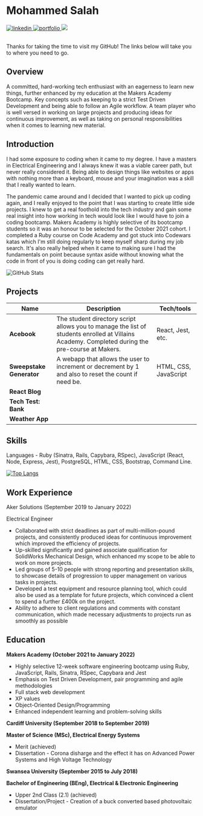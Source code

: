 
<div >
  <h1>Mohammed Salah</h1>

  <div >
    <a href="https://www.linkedin.com/in/mabon-ap-gwyn-80ab677b/">
        <img alt="linkedin" title="My LinkedIn Page" src="https://img.shields.io/badge/LinkedIn-0077B5?style=for-the-badge&logo=linkedin&logoColor=white" />
    </a>
    <a href="https://www.codewars.com/users/mosalah123">
        <img alt="portfolio" title="My Portfolio" src="https://img.shields.io/badge/Portfolio-3b5998?style=for-the-badge&logo=google-chrome&logoColor=white" />
    </a>
    <a href="">
        <img src="https://img.shields.io/badge/CodeWars-%23AD2C27?style=for-the-badge&logo=codewars&logoColor=white" />
    </a>
  </div>
  <br>

Thanks for taking the time to visit my GitHub! The links below will take you to where you need to go. 


## Overview

A committed, hard-working tech enthusiast with an eagerness to learn new things, further enhanced by my education at the Makers Academy Bootcamp. Key concepts such as keeping to a strict Test Driven Development and being able to follow an Agile workflow. A team player who is well versed in working on large projects and producing ideas for continuous improvement, as well as taking on personal responsibilities when it comes to learning new material. 

## Introduction

I had some exposure to coding when it came to my degree. I have a masters in Electrical Engineering and I always knew it was a viable career path, but never really considered it. Being able to design things like websites or apps with nothing more than a keyboard, mouse and your imagination was a skill that I really wanted to learn.

The pandemic came around and I decided that I wanted to pick up coding again, and I really enjoyed to the point that I was starting to create little side projects. I knew to get a real foothold into the tech industry and gain some real insight into how working in tech would look like I would have to join a coding bootcamp. Makers Academy is highly selective of its bootcamp students so it was an honour to be selected for the October 2021 cohort. I completed a Ruby course on Code Academy and got stuck into Codewars katas which I'm still doing regularly to keep myself sharp during my job search. It's also really helped when it came to making sure I had the fundamentals on point because syntax aside without knowing what the code in front of you is doing coding can get really hard. 

![GitHub Stats](https://github-readme-stats.vercel.app/api?username=mo-codes1&theme=radical)


## Projects

| Name                         | Description       | Tech/tools        |
| ---------------------------- | ----------------- | ----------------- |
| **Acebook**            |The student directory script allows you to manage the list of students enrolled at Villains Academy. Completed during the pre-course at Makers. | React, Jest, etc. |
| **Sweepstake Generator** | A webapp that allows the user to increment or decrement by 1 and also to reset the count if need be. | HTML, CSS, JavaScript              |
| **React Blog**
| **Tech Test: Bank**
| **Weather App**


## Skills

Languages - Ruby (Sinatra, Rails, Capybara, RSpec), JavaScript (React, Node, Express, Jest), PostgreSQL, HTML, CSS, Bootstrap, Command Line.

[![Top Langs](https://github-readme-stats.vercel.app/api/top-langs/?username=mo-codes1)](https://github.com/mo-codes1/github-readme-stats)


## Work Experience

Aker Solutions (September 2019 to January 2022)

Electrical Engineer

- Collaborated with strict deadlines as part of multi-million-pound projects, and consistently produced ideas for continuous improvement which improved the efficiency of projects.
- Up-skilled significantly and gained associate qualification for SolidWorks Mechanical Design, which enhanced my scope to be able to work on more projects.
- Led groups of 5-10 people with strong reporting and presentation skills, to showcase details of progression to upper management on various tasks in projects.
- Developed a test equipment and resource planning tool, which could also be used as a template for future projects, which convinced a client to spend a further £400k on the project.
- Ability to adhere to client regulations and comments with constant communication, which made necessary adjustments to projects run as smoothly as possible


## Education

**Makers Academy (October 2021 to January 2022)**

- Highly selective 12-week software engineering bootcamp using Ruby, JavaScript, Rails, Sinatra, RSpec, Capybara and Jest
- Emphasis on Test Driven Development, pair programming and agile methodologies
- Full stack web development
- XP values
- Object-Oriented Design/Programming
- Enhanced independent learning and problem-solving skills


**Cardiff University (September 2018 to September 2019)**

**Master of Science (MSc), Electrical Energy Systems**
 - Merit (achieved)
 - Dissertation - Corona disharge and the effect it has on Advanced Power Systems and High Voltage Technology


**Swansea University (September 2015 to July 2018)**

**Bachelor of Engineering (BEng), Electrical & Electronic Engineering**
- Upper 2nd Class (2.1) (achieved)
- Dissertation/Project - Creation of a buck converted based photovoltaic emulator

